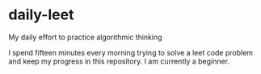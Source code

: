 # daily-leet
My daily effort to practice algorithmic thinking

I spend fifteen minutes every morning trying to solve a leet code problem and keep my progress in this repository. I am currently a beginner.
